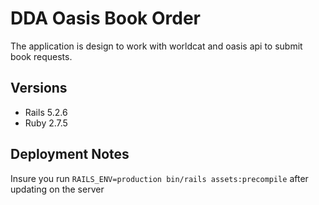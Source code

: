# DDA Oasis Book Order

The application is design to work with worldcat and oasis api to submit book requests.

## Versions
- Rails 5.2.6
- Ruby  2.7.5

## Deployment Notes
Insure you run `RAILS_ENV=production bin/rails assets:precompile` after updating on the server
